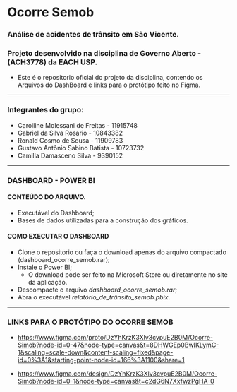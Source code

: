 # Ocorre Semob
### Análise de acidentes de trânsito em São Vicente.
### Projeto desenvolvido na disciplina de Governo Aberto - (ACH3778) da EACH USP.
  - Este é o repositorio oficial do projeto da disciplina, contendo os Arquivos do DashBoard e links para o protótipo feito no Figma.
---
### Integrantes do grupo:
- Carolline Molessani de Freitas - 11915748
- Gabriel da Silva Rosario - 10843382
- Ronald Cosmo de Sousa - 11909783
- Gustavo Antônio Sabino Batista - 10723732
- Camilla Damasceno Silva - 9390152
---
### DASHBOARD - POWER BI
#### CONTEÚDO DO ARQUIVO.
-   Executável do Dashboard;
-   Bases de dados utilizadas para a construção dos gráficos.
#### COMO EXECUTAR O DASHBOARD
- Clone o repositorio ou faça o download apenas do arquivo compactado (dashboard_ocorre_semob.rar);
- Instale o Power BI;
  - O download pode ser feito na Microsoft Store ou diretamente no site da aplicação.  
- Descompacte o arquivo *dashboard_ocorre_semob.rar*;
- Abra o executável *relatório_de_trânsito_semob.pbix*.
---
### LINKS PARA O PROTÓTIPO DO OCORRE SEMOB
- https://www.figma.com/proto/DzYhKrzK3Xlv3cvpuE2B0M/Ocorre-Simob?node-id=0-47&node-type=canvas&t=8DHWGEp0BwIKLymC-1&scaling=scale-down&content-scaling=fixed&page-id=0%3A1&starting-point-node-id=166%3A1100&share=1

- https://www.figma.com/design/DzYhKrzK3Xlv3cvpuE2B0M/Ocorre-Simob?node-id=0-1&node-type=canvas&t=c2dG6N7XxfwzPgHA-0

